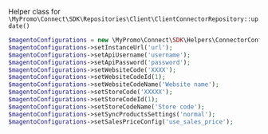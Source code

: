 Helper class for `\MyPromo\Connect\SDK\Repositories\Client\ClientConnectorRepository::update()`

```php
$magentoConfigurations = new \MyPromo\Connect\SDK\Helpers\ConnectorConfigurationsMagento();
$magentoConfigurations->setInstanceUrl('url');
$magentoConfigurations->setApiUsername('username');
$magentoConfigurations->setApiPassword('password');
$magentoConfigurations->setWebsiteCode('XXXX');
$magentoConfigurations->setWebsiteCodeId(1);
$magentoConfigurations->setWebsiteCodeName('Website name');
$magentoConfigurations->setStoreCode('XXXXX');
$magentoConfigurations->setStoreCodeId(1);
$magentoConfigurations->setStoreCodeName('Store code');
$magentoConfigurations->setSyncProductsSettings('normal');
$magentoConfigurations->setSalesPriceConfig('use_sales_price');
```

[ClientConnectorRepository]: ../Repositories/ClientConnectorRepository.md
